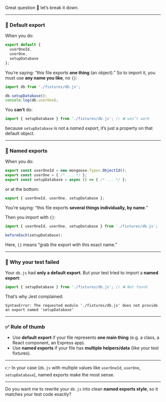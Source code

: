 Great question 🙌 let’s break it down.

---

### 🔹 Default export

When you do:

```js
export default {
  userOneId,
  userOne,
  setupDatabase
};
```

You’re saying: “this file exports **one thing** (an object).”
So to import it, you must use **any name you like**, no `{}`:

```js
import db from './fixtures/db.js';

db.setupDatabase();
console.log(db.userOne);
```

You **can’t** do:

```js
import { setupDatabase } from './fixtures/db.js'; // ❌ won’t work
```

because `setupDatabase` is not a *named export*, it’s just a property on that default object.

---

### 🔹 Named exports

When you do:

```js
export const userOneId = new mongoose.Types.ObjectId();
export const userOne = { /* ... */ };
export const setupDatabase = async () => { /* ... */ };
```

or at the bottom:

```js
export { userOneId, userOne, setupDatabase };
```

You’re saying: “this file exports **several things individually, by name**.”

Then you import with `{}`:

```js
import { userOneId, userOne, setupDatabase } from './fixtures/db.js';

beforeEach(setupDatabase);
```

Here, `{}` means “grab the export with this exact name.”

---

### 🔹 Why your test failed

Your `db.js` had **only a default export**.
But your test tried to import a **named export**:

```js
import { setupDatabase } from './fixtures/db.js'; // ❌ Not found
```

That’s why Jest complained:

```
SyntaxError: The requested module './fixtures/db.js' does not provide an export named 'setupDatabase'
```

---

### ✅ Rule of thumb

* Use **default export** if your file represents **one main thing** (e.g. a class, a React component, an Express app).
* Use **named exports** if your file has **multiple helpers/data** (like your test fixtures).

---

👉 In your case (`db.js` with multiple values like `userOneId`, `userOne`, `setupDatabase`), named exports make the most sense.

---

Do you want me to rewrite your `db.js` into clean **named exports style**, so it matches your test code exactly?
